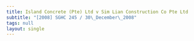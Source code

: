 ```yaml
---
title: Island Concrete (Pte) Ltd v Sim Lian Construction Co Pte Ltd
subtitle: "[2008] SGHC 245 / 30\_December\_2008"
tags: null
layout: single
---
```


